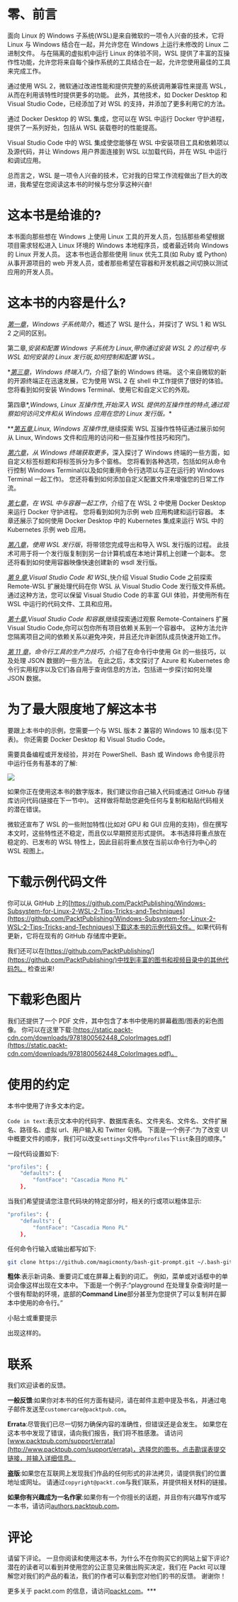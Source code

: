 # 零、前言

面向 Linux 的 Windows 子系统(WSL)是来自微软的一项令人兴奋的技术，它将 Linux 与 Windows 结合在一起，并允许您在 Windows 上运行未修改的 Linux 二进制文件。 与在隔离的虚拟机中运行 Linux 的体验不同，WSL 提供了丰富的互操作性功能，允许您将来自每个操作系统的工具结合在一起，允许您使用最佳的工具来完成工作。

通过使用 WSL 2，微软通过改进性能和提供完整的系统调用兼容性来提高 WSL，从而在利用该特性时提供更多的功能。 此外，其他技术，如 Docker Desktop 和 Visual Studio Code，已经添加了对 WSL 的支持，并添加了更多利用它的方法。

通过 Docker Desktop 的 WSL 集成，您可以在 WSL 中运行 Docker 守护进程，提供了一系列好处，包括从 WSL 装载卷时的性能提高。

Visual Studio Code 中的 WSL 集成使您能够在 WSL 中安装项目工具和依赖项以及源代码，并让 Windows 用户界面连接到 WSL 以加载代码，并在 WSL 中运行和调试应用。

总而言之，WSL 是一项令人兴奋的技术，它对我的日常工作流程做出了巨大的改进，我希望在您阅读这本书的时候与您分享这种兴奋!

# 这本书是给谁的?

本书面向那些想在 Windows 上使用 Linux 工具的开发人员，包括那些希望根据项目需求轻松进入 Linux 环境的 Windows 本地程序员，或者最近转向 Windows 的 Linux 开发人员。 这本书也适合那些使用 linux 优先工具(如 Ruby 或 Python)从事开源项目的 web 开发人员，或者那些希望在容器和开发机器之间切换以测试应用的开发人员。

# 这本书的内容是什么?

[*第一章*](01.html#_idTextAnchor017)，*Windows 子系统简介*，概述了 WSL 是什么，并探讨了 WSL 1 和 WSL 2 之间的区别。

第二章[](02.html#_idTextAnchor023)*,*安装和配置 Windows 子系统为 Linux*,带你通过安装 WSL 2 的过程中,与 WSL 如何安装的 Linux 发行版,如何控制和配置 WSL。*

 *[*第三章*](03.html#_idTextAnchor037)，*Windows 终端入门*，介绍了新的 Windows 终端。 这个来自微软的新的开源终端正在迅速发展，它为使用 WSL 2 在 shell 中工作提供了很好的体验。 您将看到如何安装 Windows Terminal、使用它和自定义它的外观。

第四章[](04.html#_idTextAnchor047)*,*Windows, Linux 互操作性,开始深入 WSL 提供的互操作性的特点,通过观察如何访问文件和从 Windows 应用在您的 Linux 发行版。**

 **[*第五章*](05.html#_idTextAnchor054),*Linux, Windows 互操作性*,继续探索 WSL 互操作性特征通过展示如何从 Linux, Windows 文件和应用的访问和一些互操作性技巧和窍门。

[*第六章*](06.html#_idTextAnchor069)，*从 Windows 终端获取更多*，深入探讨了 Windows 终端的一些方面，如自定义标签标题和将标签拆分为多个窗格。 您将看到各种选项，包括如何从命令行控制 Windows Terminal(以及如何重用命令行选项以与正在运行的 Windows Terminal 一起工作)。 您还将看到如何添加自定义配置文件来增强您的日常工作流。

[*第七章*](07.html#_idTextAnchor082)，*在 WSL 中与容器一起工作*，介绍了在 WSL 2 中使用 Docker Desktop 来运行 Docker 守护进程。 您将看到如何为示例 web 应用构建和运行容器。 本章还展示了如何使用 Docker Desktop 中的 Kubernetes 集成来运行 WSL 中的 Kubernetes 示例 web 应用。

[*第八章*](08.html#_idTextAnchor098)，*使用 WSL 发行版*，将带领您完成导出和导入 WSL 发行版的过程。 此技术可用于将一个发行版复制到另一台计算机或在本地计算机上创建一个副本。 您还将看到如何使用容器映像快速创建新的 wsdl 发行版。

[*第 9 章*](09.html#_idTextAnchor111),*Visual Studio Code 和 WSL*,快介绍 Visual Studio Code 之前探索 Remote-WSL 扩展处理代码在你 WSL 从 Visual Studio Code 发行版文件系统。 通过这种方法，您可以保留 Visual Studio Code 的丰富 GUI 体验，并使用所有在 WSL 中运行的代码文件、工具和应用。

[*第十章*](10.html#_idTextAnchor125),*Visual Studio Code 和容器*,继续探索通过观察 Remote-Containers 扩展 Visual Studio Code,你可以包你所有项目依赖关系到一个容器中。 这种方法允许您隔离项目之间的依赖关系以避免冲突，并且还允许新团队成员快速开始工作。

[*第 11 章*](11.html#_idTextAnchor148)，*命令行工具的生产力技巧*，介绍了在命令行中使用 Git 的一些技巧，以及处理 JSON 数据的一些方法。 在此之后，本文探讨了 Azure 和 Kubernetes 命令行实用程序以及它们各自用于查询信息的方法，包括进一步探讨如何处理 JSON 数据。

# 为了最大限度地了解这本书

要跟上本书中的示例，您需要一个与 WSL 版本 2 兼容的 Windows 10 版本(见下表)。 你还需要 Docker Desktop 和 Visual Studio Code。

需要具备编程或开发经验，并对在 PowerShell、Bash 或 Windows 命令提示符中运行任务有基本的了解:

![](img/B16412_Preface_Table.jpg)

如果你正在使用这本书的数字版本，我们建议你自己输入代码或通过 GitHub 存储库访问代码(链接在下一节中)。 这样做将帮助您避免任何与复制和粘贴代码相关的潜在错误。

微软还宣布了 WSL 的一些附加特性(比如对 GPU 和 GUI 应用的支持)，但在撰写本文时，这些特性还不稳定，而且仅以早期预览形式提供。 本书选择将重点放在稳定的、已发布的 WSL 特性上，因此目前将重点放在当前以命令行为中心的 WSL 视图上。

# 下载示例代码文件

你可以从 GitHub 上的[https://github.com/PacktPublishing/Windows-Subsystem-for-Linux-2-WSL-2-Tips-Tricks-and-Techniques](https://github.com/PacktPublishing/Windows-Subsystem-for-Linux-2-WSL-2-Tips-Tricks-and-Techniques)下载这本书的示例代码文件。 如果代码有更新，它将在现有的 GitHub 存储库中更新。

我们还可以在[https://github.com/PacktPublishing/](https://github.com/PacktPublishing/)中找到丰富的图书和视频目录中的其他代码包。 检查出来!

# 下载彩色图片

我们还提供了一个 PDF 文件，其中包含了本书中使用的屏幕截图/图表的彩色图像。 你可以在这里下载:[https://static.packt-cdn.com/downloads/9781800562448_ColorImages.pdf](https://static.packt-cdn.com/downloads/9781800562448_ColorImages.pdf)。

# 使用的约定

本书中使用了许多文本约定。

`Code in text`:表示文本中的代码字、数据库表名、文件夹名、文件名、文件扩展名、路径名、虚拟 url、用户输入和 Twitter 句柄。 下面是一个例子:“为了改变 UI 中概要文件的顺序，我们可以改变`settings`文件中`profiles`下`list`条目的顺序。”

一段代码设置如下:

```sh
"profiles": {
    "defaults": {
        "fontFace": "Cascadia Mono PL"
    },
```

当我们希望提请您注意代码块的特定部分时，相关的行或项以粗体显示:

```sh
"profiles": {
    "defaults": {
        "fontFace": "Cascadia Mono PL"
    },
```

任何命令行输入或输出都写如下:

```sh
git clone https://github.com/magicmonty/bash-git-prompt.git ~/.bash-git-prompt --depth=1
```

**粗体**:表示新词条、重要词汇或在屏幕上看到的词汇。 例如，菜单或对话框中的单词会像这样出现在文本中。 下面是一个例子:“playground 在处理复杂查询时是一个很有帮助的环境，底部的**Command Line**部分甚至为您提供了可以复制并在脚本中使用的命令行。”

小贴士或重要提示

出现这样的。

# 联系

我们欢迎读者的反馈。

**一般反馈**:如果你对本书的任何方面有疑问，请在邮件主题中提及书名，并通过电子邮件发送至`customercare@packtpub.com`。

**Errata**:尽管我们已尽一切努力确保内容的准确性，但错误还是会发生。 如果您在这本书中发现了错误，请向我们报告，我们将不胜感激。 请访问[www.packtpub.com/support/errata](http://www.packtpub.com/support/errata)，选择您的图书，点击勘误表提交链接，并输入详细信息。

**盗版**:如果您在互联网上发现我们作品的任何形式的非法拷贝，请提供我们的位置地址或网址。 请通过`copyright@packt.com`与我们联系，并提供相关材料的链接。

**如果你有兴趣成为一名作家**:如果你有一个你擅长的话题，并且你有兴趣写作或写一本书，请访问[authors.packtpub.com](http://authors.packtpub.com)。

# 评论

请留下评论。 一旦你阅读和使用这本书，为什么不在你购买它的网站上留下评论? 潜在的读者可以看到并使用您的公正意见来做出购买决定，我们在 Packt 可以理解您对我们的产品的看法，我们的作者可以看到您对他们的书的反馈。 谢谢你！

更多关于 packt.com 的信息，请访问[packt.com](http://packt.com)。***